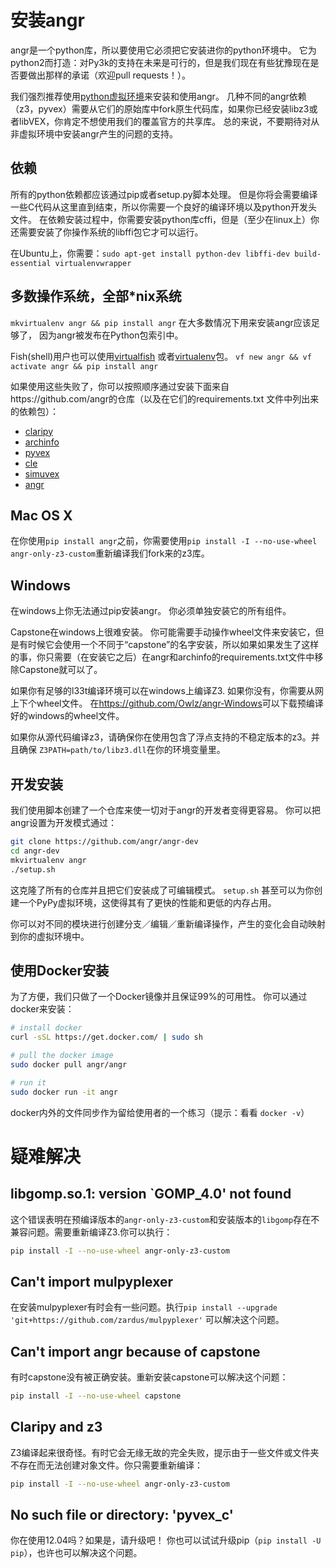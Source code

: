 # 安装angr

angr是一个python库，所以要使用它必须把它安装进你的python环境中。
它为python2而打造：对Py3k的支持在未来是可行的，但是我们现在有些犹豫现在是否要做出那样的承诺（欢迎pull requests！）。

我们强烈推荐使用[python虚拟环境](https://virtualenvwrapper.readthedocs.org/en/latest/)来安装和使用angr。
几种不同的angr依赖（z3，pyvex）需要从它们的原始库中fork原生代码库，如果你已经安装libz3或者libVEX，你肯定不想使用我们的覆盖官方的共享库。
总的来说，不要期待对从非虚拟环境中安装angr产生的问题的支持。

## 依赖

所有的python依赖都应该通过pip或者setup.py脚本处理。
但是你将会需要编译一些C代码从这里直到结束，所以你需要一个良好的编译环境以及python开发头文件。
在依赖安装过程中，你需要安装python库cffi，但是（至少在linux上）你还需要安装了你操作系统的libffi包它才可以运行。

在Ubuntu上，你需要：`sudo apt-get install python-dev libffi-dev build-essential virtualenvwrapper`


## 多数操作系统，全部\*nix系统

`mkvirtualenv angr && pip install angr` 在大多数情况下用来安装angr应该足够了， 因为angr被发布在Python包索引中。

Fish(shell)用户也可以使用[virtualfish](https://github.com/adambrenecki/virtualfish) 或者[virtualenv](https://pypi.python.org/pypi/virtualenv)包。
`vf new angr && vf activate angr && pip install angr`

如果使用这些失败了，你可以按照顺序通过安装下面来自https://github.com/angr的仓库（以及在它们的requirements.txt 文件中列出来的依赖包）：

- [claripy](https://github.com/angr/claripy)
- [archinfo](https://github.com/angr/archinfo)
- [pyvex](https://github.com/angr/pyvex)
- [cle](https://github.com/angr/cle)
- [simuvex](https://github.com/angr/simuvex)
- [angr](https://github.com/angr/angr)

## Mac OS X

在你使用`pip install angr`之前，你需要使用`pip install -I --no-use-wheel angr-only-z3-custom`重新编译我们fork来的z3库。

## Windows

在windows上你无法通过pip安装angr。
你必须单独安装它的所有组件。

Capstone在windows上很难安装。
你可能需要手动操作wheel文件来安装它，但是有时候它会使用一个不同于“capstone”的名字安装，所以如果如果发生了这样的事，你只需要（在安装它之后）在angr和archinfo的requirements.txt文件中移除Capstone就可以了。

如果你有足够的l33t编译环境可以在windows上编译Z3.
如果你没有，你需要从网上下个wheel文件。
在<https://github.com/Owlz/angr-Windows>可以下载预编译好的windows的wheel文件。

如果你从源代码编译z3，请确保你在使用包含了浮点支持的不稳定版本的z3。并且确保 `Z3PATH=path/to/libz3.dll`在你的环境变量里。

## 开发安装

我们使用脚本创建了一个仓库来使一切对于angr的开发者变得更容易。
你可以把angr设置为开发模式通过：

```bash
git clone https://github.com/angr/angr-dev
cd angr-dev
mkvirtualenv angr
./setup.sh
```

这克隆了所有的仓库并且把它们安装成了可编辑模式。
`setup.sh` 甚至可以为你创建一个PyPy虚拟环境，这使得其有了更快的性能和更低的内存占用。

你可以对不同的模块进行创建分支／编辑／重新编译操作，产生的变化会自动映射到你的虚拟环境中。

## 使用Docker安装

为了方便，我们只做了一个Docker镜像并且保证99%的可用性。
你可以通过docker来安装：

```bash
# install docker
curl -sSL https://get.docker.com/ | sudo sh

# pull the docker image
sudo docker pull angr/angr

# run it
sudo docker run -it angr
```

docker内外的文件同步作为留给使用者的一个练习（提示：看看 `docker -v`）

# 疑难解决

## libgomp.so.1: version `GOMP_4.0' not found

这个错误表明在预编译版本的`angr-only-z3-custom`和安装版本的`libgomp`存在不兼容问题。需要重新编译Z3.你可以执行：

```bash
pip install -I --no-use-wheel angr-only-z3-custom
```
## Can't import mulpyplexer

在安装mulpyplexer有时会有一些问题。执行`pip install --upgrade 'git+https://github.com/zardus/mulpyplexer'` 可以解决这个问题。

## Can't import angr because of capstone

有时capstone没有被正确安装。重新安装capstone可以解决这个问题：

```bash
pip install -I --no-use-wheel capstone
```

## Claripy and z3

Z3编译起来很奇怪。有时它会无缘无故的完全失败，提示由于一些文件或文件夹不存在而无法创建对象文件。你只需要重新编译：

```bash
pip install -I --no-use-wheel angr-only-z3-custom
```

## No such file or directory: 'pyvex_c'

你在使用12.04吗？如果是，请升级吧！
你也可以试试升级pip（`pip install -U pip`），也许也可以解决这个问题。